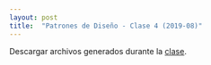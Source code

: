 ```yaml
---
layout: post
title:  "Patrones de Diseño - Clase 4 (2019-08)"
---
```


Descargar archivos generados durante la [clase].

[clase]: /assets/201908PdD-c4.zip
